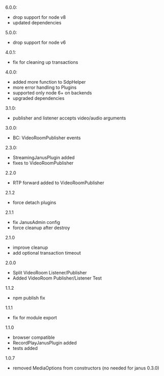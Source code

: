 6.0.0:
- drop support for node v8
- updated dependencies

5.0.0:
- drop support for node v6

4.0.1:
- fix for cleaning up transactions

4.0.0:
- added more function to SdpHelper
- more error handling to Plugins
- supported only node 6+ on backends
- upgraded dependencies

3.1.0:
- publisher and listener accepts video/audio arguments

3.0.0:
- BC: VideoRoomPublisher events

2.3.0:
- StreamingJanusPlugin added
- fixes to VideoRoomPublisher

2.2.0
- RTP forward added to VideoRoomPublisher

2.1.2
- force detach plugins

2.1.1
- fix JanusAdmin config
- force cleanup after destroy

2.1.0
- improve cleanup
- add optional transaction timeout

2.0.0
- Split VideoRoom Listener/Publisher
- Added VideoRoom Publisher/Listener Test

1.1.2
- npm publish fix

1.1.1
- fix for module export

1.1.0
- browser compatible
- RecordPlayJanusPlugin added
- tests added

1.0.7
- removed MediaOptions from constructors  (no needed for janus 0.3.0) 
